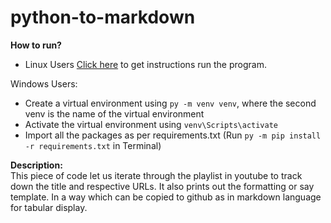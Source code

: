 # python-to-markdown
**How to run?**  
- Linux Users [Click here](https://github.com/adarsh2858/python-to-markdown/tree/linux-feature) to get instructions run the program.  

Windows Users: 
- Create a virtual environment using `py -m venv venv`, where the second venv is the name of the virtual environment
- Activate the virtual environment using `venv\Scripts\activate`
- Import all the packages as per requirements.txt (Run `py -m pip install -r requirements.txt` in Terminal)

**Description:**  
This piece of code let us iterate through the playlist in youtube to track down the title and respective URLs.
It also prints out the formatting or say template.
In a way which can be copied to github as in markdown language for tabular display.  
